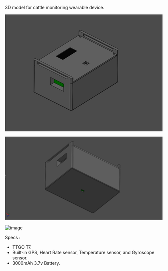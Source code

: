 3D model for cattle monitoring wearable device.

![cattle-assy](https://github.com/iqbalramadhan1102/3D-model/blob/main/cattle-wearable-device/cattle-assy.png)

![cattle-assy](https://github.com/iqbalramadhan1102/3D-model/blob/main/cattle-wearable-device/wearable-2.png)

![image](https://github.com/iqbalramadhan1102/3D-model/assets/56419725/57743475-9bbd-41d3-99c6-66068365c321)

Specs : 
- TTGO T7.
- Built-in GPS, Heart Rate sensor, Temperature sensor, and Gyroscope sensor.
- 3000mAh 3.7v Battery.
